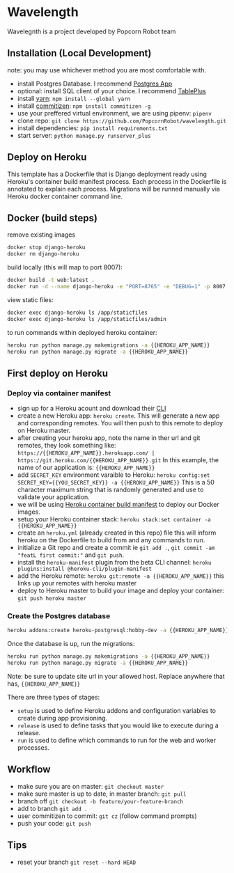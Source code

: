 # Wavelength

Wavelegnth is a project developed by Popcorn Robot team

## Installation (Local Development)

note: you may use whichever method you are most comfortable with.

- install Postgres Database. I recommend [Postgres App](https://postgresapp.com/)
- optional: install SQL client of your choice. I recommend [TablePlus](https://tableplus.co)
- install [yarn](https://github.com/yarnpkg/yarn): `npm install --global yarn`
- install [commitizen](https://github.com/commitizen/cz-cli): `npm install commitizen -g`
- use your preffered virtual environment, we are using pipenv: `pipenv`
- clone repo: `git clone https://github.com/PopcornRobot/wavelength.git`
- install dependencies: `pip install requirements.txt`
- start server: `python manage.py runserver_plus`

## Deploy on Heroku

This template has a Dockerfile that is Django deployment ready using Heroku's container build manifest process. Each process in the Dockerfile is annotated to explain each process. Migrations will be runned manually via Heroku docker container command line.

## Docker (build steps)

remove existing images

```bash
docker stop django-heroku
docker rm django-heroku
```

build locally (this will map to port 8007):

```bash
docker build -t web:latest .
docker run -d --name django-heroku -e "PORT=8765" -e "DEBUG=1" -p 8007:8765 web:latest
```

view static files:

```bash
docker exec django-heroku ls /app/staticfiles
docker exec django-heroku ls /app/staticfiles/admin
```

to run commands within deployed heroku container:

```bash
heroku run python manage.py makemigrations -a {{HEROKU_APP_NAME}}
heroku run python manage.py migrate -a {{HEROKU_APP_NAME}}
```

## First deploy on Heroku

### Deploy via container manifest

- sign up for a Heroku acount and download their [CLI](https://devcenter.heroku.com/articles/heroku-cli)
- create a new Heroku app: `heroku create`. This will generate a new app and corresponding remotes. You will then push to this remote to deploy on Heroku master.
- after creating your heroku app, note the name in ther url and git remotes, they look something like: `https://{{HEROKU_APP_NAME}}.herokuapp.com/ | https://git.heroku.com/{{HEROKU_APP_NAME}}.git` In this example, the name of our application is:  `{{HEROKU_APP_NAME}}`
- add `SECRET_KEY` environment varaible to Heroku: `heroku config:set SECRET_KEY={{YOU_SECRET_KEY}} -a {{HEROKU_APP_NAME}}` This is a 50 character maximum string that is randomly generated and use to validate your application.
- we will be using [Heroku container build manifest](https://devcenter.heroku.com/articles/build-docker-images-heroku-yml) to deploy our Docker images.
- setup your Heroku container stack: `heroku stack:set container -a {{HEROKU_APP_NAME}}`
- create an `heroku.yml` (already created in this repo) file this will inform heroku on the Dockerfile to build from and any commands to run.
- initialize a Git repo and create a commit ie `git add .`, `git commit -am "featL first commit:"` and `git push`.
- install the `heroku-manifest` plugin from the beta CLI channel: `heroku plugins:install @heroku-cli/plugin-manifest`
- add the Heroku remote: `heroku git:remote -a {{HEROKU_APP_NAME}}` this links up your remotes with heroku master
- deploy to Heroku master to build your image and deploy your container: `git push heroku master`

### Create the Postgres database

```bash
heroku addons:create heroku-postgresql:hobby-dev -a {{HEROKU_APP_NAME}}
```

Once the database is up, run the migrations:

```bash
heroku run python manage.py makemigrations -a {{HEROKU_APP_NAME}}
heroku run python manage.py migrate -a {{HEROKU_APP_NAME}}
```

Note: be sure to update site url in your allowed host.  Replace anywhere that has, `{{HEROKU_APP_NAME}}`

There are three types of stages:
- `setup` is used to define Heroku addons and configuration variables to create during app provisioning.
- `release` is used to define tasks that you would like to execute during a release.
- `run` is used to define which commands to run for the web and worker processes.

## Workflow

- make sure you are on master: `git checkout master`
- make sure master is up to date, in master branch: `git pull`
- branch off `git checkout -b feature/your-feature-branch`
- add to branch `git add .`
- user commitizen to commit: `git cz` (follow command prompts)
- push your code: `git push`

## Tips
- reset your branch `git reset --hard HEAD`
